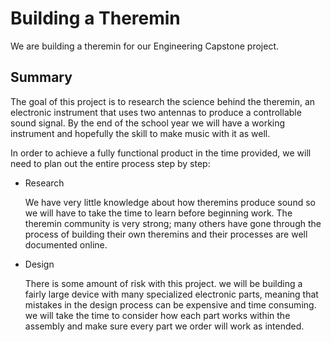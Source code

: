 # Building a Theremin
We are building a theremin for our Engineering Capstone project.

## Summary
The goal of this project is to research the science behind the theremin, an electronic instrument that uses two antennas to produce a controllable sound signal. By the end of the school year we will have a working instrument and hopefully the skill to make music with it as well.

In order to achieve a fully functional product in the time provided, we will need to plan out the entire process step by step:

* Research

  We have very little knowledge about how theremins produce sound so we will have to take the time to learn before beginning work. The theremin community is very strong; many others have gone through the process of building their own theremins and their processes are well documented online. 
  
* Design

  There is some amount of risk with this project. we will be building a fairly large device with many specialized electronic parts, meaning that mistakes in the design process can be expensive and time consuming. we will take the time to consider how each part works within the assembly and make sure every part we order will work as intended.
